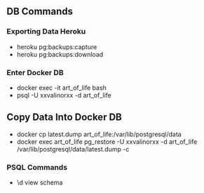 ## DB Commands

### Exporting Data Heroku

- heroku pg:backups:capture
- heroku pg:backups:download

### Enter Docker DB

- docker exec -it art_of_life bash
- psql -U xxvalinorxx -d art_of_life

## Copy Data Into Docker DB

- docker cp latest.dump art_of_life:/var/lib/postgresql/data 
- docker exec art_of_life pg_restore -U xxvalinorxx -d art_of_life /var/lib/postgresql/data/latest.dump -c

### PSQL Commands
- \d view schema
